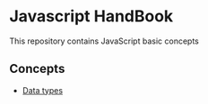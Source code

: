 # Javascript HandBook

This repository contains JavaScript basic concepts

## Concepts

-   [Data types](1-concepts/1-data-types)
